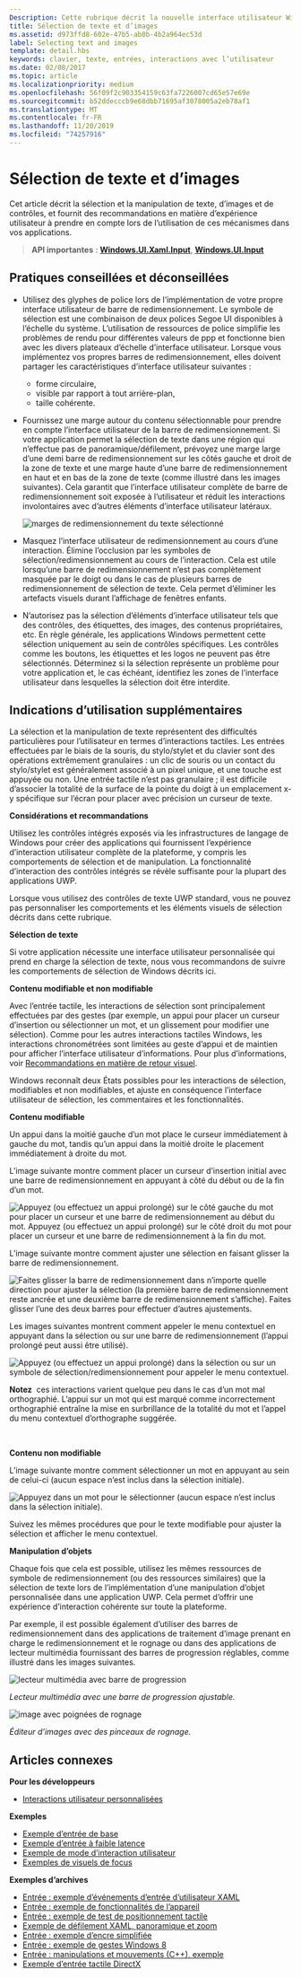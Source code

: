 ```yaml
---
Description: Cette rubrique décrit la nouvelle interface utilisateur Windows permettant de sélectionner et de manipuler du texte, des images et des contrôles, et fournit des instructions d’expérience utilisateur qui doivent être prises en compte lors de l’utilisation de ces nouveaux mécanismes de sélection et de manipulation dans votre application UWP.
title: Sélection de texte et d’images
ms.assetid: d973ffd8-602e-47b5-ab0b-4b2a964ec53d
label: Selecting text and images
template: detail.hbs
keywords: clavier, texte, entrées, interactions avec l’utilisateur
ms.date: 02/08/2017
ms.topic: article
ms.localizationpriority: medium
ms.openlocfilehash: 56f09f2c903354159c63fa7226007cd65e57e69e
ms.sourcegitcommit: b52ddecccb9e68dbb71695af3078005a2eb78af1
ms.translationtype: MT
ms.contentlocale: fr-FR
ms.lasthandoff: 11/20/2019
ms.locfileid: "74257916"
---
```

# <a name="selecting-text-and-images"></a>Sélection de texte et d’images


Cet article décrit la sélection et la manipulation de texte, d’images et de contrôles, et fournit des recommandations en matière d’expérience utilisateur à prendre en compte lors de l’utilisation de ces mécanismes dans vos applications.

> **API importantes** : [**Windows.UI.Xaml.Input**](https://docs.microsoft.com/uwp/api/Windows.UI.Xaml.Input), [**Windows.UI.Input**](https://docs.microsoft.com/uwp/api/Windows.UI.Input)
 


## <a name="dos-and-donts"></a>Pratiques conseillées et déconseillées


-   Utilisez des glyphes de police lors de l’implémentation de votre propre interface utilisateur de barre de redimensionnement. Le symbole de sélection est une combinaison de deux polices Segoe UI disponibles à l’échelle du système. L’utilisation de ressources de police simplifie les problèmes de rendu pour différentes valeurs de ppp et fonctionne bien avec les divers plateaux d’échelle d’interface utilisateur. Lorsque vous implémentez vos propres barres de redimensionnement, elles doivent partager les caractéristiques d’interface utilisateur suivantes :

    -   forme circulaire,
    -   visible par rapport à tout arrière-plan,
    -   taille cohérente.
-   Fournissez une marge autour du contenu sélectionnable pour prendre en compte l’interface utilisateur de la barre de redimensionnement. Si votre application permet la sélection de texte dans une région qui n’effectue pas de panoramique/défilement, prévoyez une marge large d’une demi barre de redimensionnement sur les côtés gauche et droit de la zone de texte et une marge haute d’une barre de redimensionnement en haut et en bas de la zone de texte (comme illustré dans les images suivantes). Cela garantit que l’interface utilisateur complète de barre de redimensionnement soit exposée à l’utilisateur et réduit les interactions involontaires avec d’autres éléments d’interface utilisateur latéraux.

    ![marges de redimensionnement du texte sélectionné](images/textselection-gripper-margins.png)

-   Masquez l’interface utilisateur de redimensionnement au cours d’une interaction. Élimine l’occlusion par les symboles de sélection/redimensionnement au cours de l’interaction. Cela est utile lorsqu’une barre de redimensionnement n’est pas complètement masquée par le doigt ou dans le cas de plusieurs barres de redimensionnement de sélection de texte. Cela permet d’éliminer les artefacts visuels durant l’affichage de fenêtres enfants.

-   N’autorisez pas la sélection d’éléments d’interface utilisateur tels que des contrôles, des étiquettes, des images, des contenus propriétaires, etc. En règle générale, les applications Windows permettent cette sélection uniquement au sein de contrôles spécifiques. Les contrôles comme les boutons, les étiquettes et les logos ne peuvent pas être sélectionnés. Déterminez si la sélection représente un problème pour votre application et, le cas échéant, identifiez les zones de l’interface utilisateur dans lesquelles la sélection doit être interdite. 

## <a name="additional-usage-guidance"></a>Indications d’utilisation supplémentaires


La sélection et la manipulation de texte représentent des difficultés particulières pour l’utilisateur en termes d’interactions tactiles. Les entrées effectuées par le biais de la souris, du stylo/stylet et du clavier sont des opérations extrêmement granulaires : un clic de souris ou un contact du stylo/stylet est généralement associé à un pixel unique, et une touche est appuyée ou non. Une entrée tactile n’est pas granulaire ; il est difficile d’associer la totalité de la surface de la pointe du doigt à un emplacement x-y spécifique sur l’écran pour placer avec précision un curseur de texte.

**Considérations et recommandations**

Utilisez les contrôles intégrés exposés via les infrastructures de langage de Windows pour créer des applications qui fournissent l’expérience d’interaction utilisateur complète de la plateforme, y compris les comportements de sélection et de manipulation. La fonctionnalité d’interaction des contrôles intégrés se révèle suffisante pour la plupart des applications UWP.

Lorsque vous utilisez des contrôles de texte UWP standard, vous ne pouvez pas personnaliser les comportements et les éléments visuels de sélection décrits dans cette rubrique.

**Sélection de texte**

Si votre application nécessite une interface utilisateur personnalisée qui prend en charge la sélection de texte, nous vous recommandons de suivre les comportements de sélection de Windows décrits ici.

**Contenu modifiable et non modifiable**


Avec l’entrée tactile, les interactions de sélection sont principalement effectuées par des gestes (par exemple, un appui pour placer un curseur d’insertion ou sélectionner un mot, et un glissement pour modifier une sélection). Comme pour les autres interactions tactiles Windows, les interactions chronométrées sont limitées au geste d’appui et de maintien pour afficher l’interface utilisateur d’informations. Pour plus d’informations, voir [Recommandations en matière de retour visuel](guidelines-for-visualfeedback.md).

Windows reconnaît deux États possibles pour les interactions de sélection, modifiables et non modifiables, et ajuste en conséquence l’interface utilisateur de sélection, les commentaires et les fonctionnalités.

**Contenu modifiable**

Un appui dans la moitié gauche d’un mot place le curseur immédiatement à gauche du mot, tandis qu’un appui dans la moitié droite le placement immédiatement à droite du mot.

L’image suivante montre comment placer un curseur d’insertion initial avec une barre de redimensionnement en appuyant à côté du début ou de la fin d’un mot.

![Appuyez (ou effectuez un appui prolongé) sur le côté gauche du mot pour placer un curseur et une barre de redimensionnement au début du mot. Appuyez (ou effectuez un appui prolongé) sur le côté droit du mot pour placer un curseur et une barre de redimensionnement à la fin du mot.](images/textselection-place-caret.png)

L’image suivante montre comment ajuster une sélection en faisant glisser la barre de redimensionnement.

![Faites glisser la barre de redimensionnement dans n’importe quelle direction pour ajuster la sélection (la première barre de redimensionnement reste ancrée et une deuxième barre de redimensionnement s’affiche). Faites glisser l’une des deux barres pour effectuer d’autres ajustements.](images/adjust-selection.png)

Les images suivantes montrent comment appeler le menu contextuel en appuyant dans la sélection ou sur une barre de redimensionnement (l’appui prolongé peut aussi être utilisé).

![Appuyez (ou effectuez un appui prolongé) dans la sélection ou sur un symbole de sélection/redimensionnement pour appeler le menu contextuel.](images/textselection-show-context.png)

**Notez**  ces interactions varient quelque peu dans le cas d’un mot mal orthographié. L’appui sur un mot qui est marqué comme incorrectement orthographié entraîne la mise en surbrillance de la totalité du mot et l’appel du menu contextuel d’orthographe suggérée.

 

**Contenu non modifiable**

L’image suivante montre comment sélectionner un mot en appuyant au sein de celui-ci (aucun espace n’est inclus dans la sélection initiale).

![Appuyez dans un mot pour le sélectionner (aucun espace n’est inclus dans la sélection initiale).](images/select-word.png)

Suivez les mêmes procédures que pour le texte modifiable pour ajuster la sélection et afficher le menu contextuel.

**Manipulation d’objets**

Chaque fois que cela est possible, utilisez les mêmes ressources de symbole de redimensionnement (ou des ressources similaires) que la sélection de texte lors de l’implémentation d’une manipulation d’objet personnalisée dans une application UWP. Cela permet d’offrir une expérience d’interaction cohérente sur toute la plateforme.

Par exemple, il est possible également d’utiliser des barres de redimensionnement dans des applications de traitement d’image prenant en charge le redimensionnement et le rognage ou dans des applications de lecteur multimédia fournissant des barres de progression réglables, comme illustré dans les images suivantes.

![lecteur multimédia avec barre de progression](images/gripper-mediaplayer.png)

*Lecteur multimédia avec une barre de progression ajustable.*

![image avec poignées de rognage](images/gripper-imagemanip.png)

*Éditeur d’images avec des pinceaux de rognage.*

## <a name="related-articles"></a>Articles connexes



**Pour les développeurs**
* [Interactions utilisateur personnalisées](https://docs.microsoft.com/windows/uwp/design/layout/index)

**Exemples**
* [Exemple d’entrée de base](https://github.com/Microsoft/Windows-universal-samples/tree/master/Samples/BasicInput)
* [Exemple d’entrée à faible latence](https://github.com/Microsoft/Windows-universal-samples/tree/master/Samples/LowLatencyInput)
* [Exemple de mode d’interaction utilisateur](https://github.com/Microsoft/Windows-universal-samples/tree/master/Samples/UserInteractionMode)
* [Exemples de visuels de focus](https://github.com/Microsoft/Windows-universal-samples/tree/master/Samples/XamlFocusVisuals)

**Exemples d’archives**
* [Entrée : exemple d’événements d’entrée d’utilisateur XAML](https://code.msdn.microsoft.com/windowsapps/Input-3dff271b)
* [Entrée : exemple de fonctionnalités de l’appareil](https://code.msdn.microsoft.com/windowsapps/Input-device-capabilities-31b67745)
* [Entrée : exemple de test de positionnement tactile](https://code.msdn.microsoft.com/windowsapps/Touch-Hit-Testing-sample-5e35c690)
* [Exemple de défilement XAML, panoramique et zoom](https://code.msdn.microsoft.com/windowsapps/xaml-scrollviewer-pan-and-949d29e9)
* [Entrée : exemple d’encre simplifiée](https://code.msdn.microsoft.com/windowsapps/Input-simplified-ink-sample-11614bbf)
* [Entrée : exemple de gestes Windows 8](https://docs.microsoft.com/samples/browse/?redirectedfrom=MSDN-samples)
* [Entrée : manipulations et mouvements (C++), exemple](https://code.msdn.microsoft.com/windowsapps/Manipulations-and-gestures-362b6b59)
* [Exemple d’entrée tactile DirectX](https://code.msdn.microsoft.com/windowsapps/Simple-Direct3D-Touch-f98db97e)
 

 




